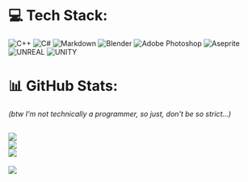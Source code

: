 # 💻 Tech Stack:
![C++](https://img.shields.io/badge/c++-%2300599C.svg?style=for-the-badge&logo=c%2B%2B&logoColor=white) ![C#](https://img.shields.io/badge/c%23-%23239120.svg?style=for-the-badge&logo=c-sharp&logoColor=white) ![Markdown](https://img.shields.io/badge/markdown-%23000000.svg?style=for-the-badge&logo=markdown&logoColor=white) ![Blender](https://img.shields.io/badge/blender-%23F5792A.svg?style=for-the-badge&logo=blender&logoColor=white) ![Adobe Photoshop](https://img.shields.io/badge/adobephotoshop-%2331A8FF.svg?style=for-the-badge&logo=adobephotoshop&logoColor=white) ![Aseprite](https://img.shields.io/badge/Aseprite-FFFFFF?style=for-the-badge&logo=Aseprite&logoColor=#7D929E) ![UNREAL](https://img.shields.io/badge/unreal-%2320232a.svg?style=for-the-badge&logo=unreal-engine&logoColor=white) ![UNITY](https://img.shields.io/badge/Unity-%2320232a.svg?style=for-the-badge&logo=unity&logoColor=white)

# 📊 GitHub Stats:
*(btw I'm not technically a programmer, so just, don't be so strict...)*

![](https://github-readme-stats.vercel.app/api?username=Hellinus&theme=default&hide_border=false&include_all_commits=false&count_private=false)<br/>
![](https://github-readme-streak-stats.herokuapp.com/?user=Hellinus&theme=default&hide_border=false)<br/>
![](https://github-readme-stats.vercel.app/api/top-langs/?username=Hellinus&theme=default&hide_border=false&include_all_commits=false&count_private=false&layout=compact)
---
[![](https://visitcount.itsvg.in/api?id=Hellinus&icon=7&color=10)](https://visitcount.itsvg.in)
